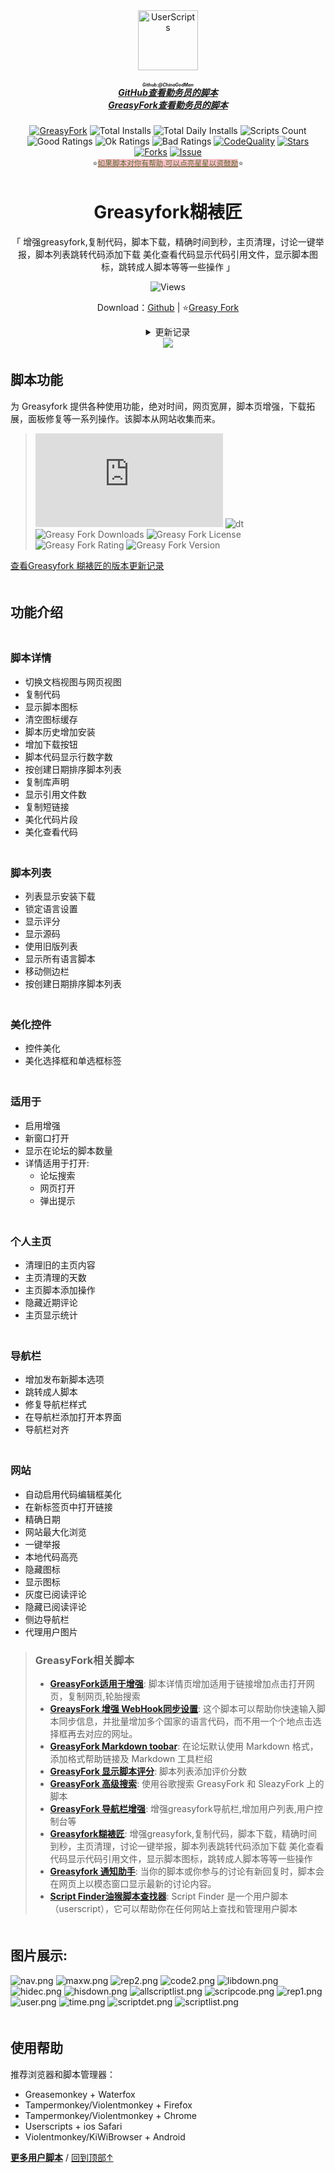 <!--AUTO_SHIELDS_PLEASE_DONT_DELETE_IT-->
<center><div align="center"><a href="https://github.com/ChinaGodMan" target="_blank">
    <img height="96px" width="96px" src="https://avatars.githubusercontent.com/u/96548841?v=4" alt="UserScripts"></a>
<h5><a href="https://github.com/ChinaGodMan/UserScripts" target="_blank"><ruby>GitHub查看勤务员的脚本<rt>Github:@ChinaGodMan</rt></ruby></a><br><a href="https://greasyfork.org/zh-CN/scripts?by=1169082&sort=created" target="_blank">GreasyFork查看勤务员的脚本</a></h5>
<a href="https://greasyfork.org/users/1169082-%E4%BA%BA%E6%B0%91%E7%9A%84%E5%8B%A4%E5%8A%A1%E5%91%98?per_page=200" target="_blank"><img src="https://img.shields.io/static/v1?label=%20&message=GreasyFork&logo=greasyfork&logoColor=white&labelColor=%23670000&color=%23670000&style=for-the-badge" alt="GreasyFork"></a>
<img src="https://img.shields.io/badge/dynamic/json?&label=%E6%89%80%E6%9C%89%E8%84%9A%E6%9C%AC%E6%80%BB%E5%AE%89%E8%A3%85%E6%95%B0&query=$.totalInstalls&logo=greasyfork&logoColor=white&labelColor=%23670000&color=blue&style=for-the-badge&url=https://github.com/ChinaGodMan/UserScriptsHistory/raw/main/total_installs.json" alt="Total Installs">
<img src="https://img.shields.io/badge/dynamic/json?&label=%E4%BB%8A%E6%97%A5%E6%89%80%E6%9C%89%E8%84%9A%E6%9C%AC%E5%AE%89%E8%A3%85%E6%95%B0&query=$.totalDailyInstalls&logo=greasyfork&logoColor=white&labelColor=%23670000&color=blue&style=for-the-badge&url=https://github.com/ChinaGodMan/UserScriptsHistory/raw/main/total_installs.json" alt="Total Daily Installs">
<img src="https://img.shields.io/badge/dynamic/json?&label=%E8%84%9A%E6%9C%AC%E6%95%B0%E9%87%8F&query=$.numScripts&logo=greasyfork&logoColor=white&labelColor=%23670000&color=blue&style=for-the-badge&url=https://github.com/ChinaGodMan/UserScriptsHistory/raw/main/total_installs.json" alt="Scripts Count"><br>
<img src="https://img.shields.io/badge/dynamic/json?&label=%E6%89%80%E6%9C%89%E5%A5%BD%E8%AF%84&query=$.totalGoodRatings&logo=greasyfork&logoColor=white&labelColor=%23670000&color=4CAF50&style=for-the-badge&url=https://github.com/ChinaGodMan/UserScriptsHistory/raw/main/total_installs.json" alt="Good Ratings">
<img src="https://img.shields.io/badge/dynamic/json?&label=%E6%89%80%E6%9C%89%E4%B8%80%E8%88%AC&query=$.totalOkRatings&logo=greasyfork&logoColor=white&labelColor=%23670000&color=FF9800&style=for-the-badge&url=https://github.com/ChinaGodMan/UserScriptsHistory/raw/main/total_installs.json" alt="Ok Ratings">
<img src="https://img.shields.io/badge/dynamic/json?label=%E6%89%80%E6%9C%89%E5%B7%AE%E8%AF%84&query=$.totalBadRatings&logo=greasyfork&logoColor=white&labelColor=%23670000&color=F44336&style=for-the-badge&url=https://github.com/ChinaGodMan/UserScriptsHistory/raw/main/total_installs.json" alt="Bad Ratings">
<a href="https://www.codefactor.io/repository/github/ChinaGodMan/UserScripts" target="_blank"><img src="https://img.shields.io/codefactor/grade/github/chinagodman/UserScripts?label=%E4%BB%A3%E7%A0%81%E8%B4%A8%E9%87%8F&logo=codefactor&logoColor=white&labelColor=464646&color=b5fc7b&style=for-the-badge" alt="CodeQuality"></a>
<a href="https://github.com/ChinaGodMan/UserScripts" target="_blank"><img src="https://img.shields.io/github/stars/ChinaGodMan/UserScripts?label=%E6%98%9F%E6%A0%87&logo=github&logoColor=white&labelColor=black&color=FF69B4&style=for-the-badge" alt="Stars"></a>
<a href="https://github.com/ChinaGodMan/UserScripts" target="_blank"><img src="https://img.shields.io/github/forks/ChinaGodMan/UserScripts?label=%E5%A4%8D%E5%88%BB&logo=github&logoColor=white&labelColor=black&color=grey&style=for-the-badge" alt="Forks"></a>
<a href="https://github.com/ChinaGodMan/UserScripts/issues" target="_blank"><img src="https://img.shields.io/github/issues/ChinaGodMan/UserScripts?label=%E9%97%AE%E9%A2%98&logo=github&logoColor=white&labelColor=black&style=for-the-badge" alt="Issue"></a>
<center><div align="center"><sub>⭐<a href="https://github.com/ChinaGodMan/UserScripts" target="_blank" style="color: #556B2F; background-color: pink;">如果脚本对你有帮助,可以点亮星星以资鼓励</a>⭐</sub></div></center>
</div></center>
<img height=6px width="100%" src="https://media.chatgptautorefresh.com/images/separators/gradient-aqua.png?latest">
<!--AUTO_SHIELDS_PLEASE_DONT_DELETE_IT-END-->
<center><div align="center">
    <h1>Greasyfork糊裱匠</h1>
    <p>「 增强greasyfork,复制代码，脚本下载，精确时间到秒，主页清理，讨论一键举报，脚本列表跳转代码添加下载 美化查看代码显示代码引用文件，显示脚本图标，跳转成人脚本等等一些操作 」</p>
    <img src="https://views.whatilearened.today/views/github/497346/hmjz100.svg" alt="Views">
    <p>Download：<a href="https://github.com/ChinaGodMan/UserScripts/tree/main/Script details/greasyfork-utility-toolkit">Github</a> | ⭐<a
            href="https://greasyfork.org/zh-CN/scripts/497346">Greasy
            Fork</a></p><details><summary>更新记录</summary><h1><strong>🛠️ Greasyfork糊裱匠 更新日志</strong></h1>
<h3><strong>📅 2024/8/29 02:37 - Ver 2.2.0.70</strong></h3>
<p><strong>新增</strong>: • 脚本详情页，所有脚本列表添加 <code>脚本评分</code>。</p>
<hr />
<h3><strong>📅 2024/8/27 13:37 - Ver 2.2.0.65</strong></h3>
<p><strong>修复</strong>: • 修复兼容性问题。</p>
<hr />
<h3><strong>📅 2024/8/26 08:32 - Ver 2.2.0.62</strong></h3>
<p><strong>新增</strong>: • 在脚本列表顶部添加下载按钮，点击下载所有脚本。</p>
<hr />
<h3><strong>📅 2024/8/24 03:23 - Ver 2.2.0.59</strong></h3>
<p><strong>优化</strong>: • 优化脚本列表图标显示位置。</p>
<hr />
<h3><strong>📅 2024/8/23 06:12 - Ver 2.2.0.57</strong></h3>
<p><strong>优化</strong>: • 优化设置界面代码。</p>
<hr />
<h3><strong>📅 2024/8/20 02:20 - Ver 2.2.0.53</strong></h3>
<p><strong>修复</strong>: • 修正脚本设置界面在移动设备上显示错乱问题。</p>
<hr />
<h3><strong>📅 2024/8/14 17:43 - Ver 2.2.0.47</strong></h3>
<p><strong>新增</strong>: • 增加越南语言包，感谢网友 <a href="https://greasyfork.org/zh-CN/scripts/497346/discussions/255571">RenjiYuusei</a> 翻译。</p>
<hr />
<h3><strong>📅 2024/8/13 04:43 - Ver 2.2.0.44</strong></h3>
<p><strong>新增</strong>: • 增加 WebHook 页快捷跳转脚本管理。</p>
<hr />
<h3><strong>📅 2024/8/4 22:09 - Ver 2.2.0.35</strong></h3>
<p><strong>修复</strong>: • 修复监听规则变化导致动态监听失败。<br />
<strong>新增</strong>: • 监听规则增加：<code>user-script-list-section browse-script-list</code>。</p>
<hr />
<h3><strong>📅 2024/7/20 - Ver 2.2.0.14</strong></h3>
<p><strong>优化</strong>: • 复制 <a href="https://greasyfork.org/zh-CN/scripts/475722">GreasyFork 优化</a> 中的新 CSS。</p>
<hr />
<h3><strong>📅 2024/7/17 - Ver 2.2.0.9</strong></h3>
<p><strong>新增</strong>:<br />
• 增加 <a href="https://greasyfork.org/zh-CN/scripts/475722">GreasyFork 优化</a> 中的脚本双列显示。<br />
• 增加 <a href="https://greasyfork.org/zh-CN/scripts/475722">GreasyFork 优化</a> 中的美化导航栏。<br />
• 增加固定网站侧边操作栏。</p>
<hr />
<h3><strong>📅 2024/7/15 - Ver 2.2.0.8</strong></h3>
<p><strong>新增</strong>: • 完全的繁体语言支持。</p>
<hr />
<h3><strong>📅 2024/7/15 - Ver 2.2.0.7</strong></h3>
<p><strong>新增</strong>:<br />
• 增加侧边导航栏开关。<br />
• 增加图片代理（开启时不兼容 <a href="https://greasyfork.org/zh-CN/scripts/475722">GreasyFork 优化</a> 中的图片浏览）。<br />
<strong>修复</strong>:<br />
• 修复在移动设备上浏览图片超出浏览器外的问题。<br />
• 修改在编辑代码时自动勾选美化。</p>
<hr />
<h3><strong>📅 2024/7/14 - Ver 2.2.0.6</strong></h3>
<p><strong>新增</strong>:<br />
• 添加导航栏展开 "更多"。<br />
• 增加 <a href="https://greasyfork.org/zh-CN/scripts/467078">Greasy Fork 增强</a> 中的侧边导航栏。<br />
<strong>优化</strong>: • 完善对多语言的支持。</p>
<hr />
<h3><strong>📅 2024/7/13 - Ver 2.2.0.5</strong></h3>
<p><strong>新增</strong>: • 增加自动登录 <a href="https://greasyfork.org/zh-CN/scripts/475722">GreasyFork 优化</a>。<br />
<strong>修复</strong>: • 修复显示列表上的脚本安装状态。<br />
<strong>优化</strong>: • 完善对多语言的支持。</p>
<hr /></details> 
    <img src="https://raw.gitmirror.com/ChinaGodMan/UserScriptsHistory/main/stats/497346.png">
</div></center>

<img height=6px width="100%" src="https://media.chatgptautorefresh.com/images/separators/gradient-aqua.png?latest">

## 脚本功能

为 Greasyfork 提供各种使用功能，绝对时间，网页宽屏，脚本页增强，下载拓展，面板修复等一系列操作。该脚本从网站收集而来。
>![size](https://img.shields.io/github/size/ChinaGodMan/UserScripts/Greasyfork%20Utility%20Toolkit.user.js?color=%23990000)
![dt](https://img.shields.io/greasyfork/dt/497346?color=%23990000&label=Installs)
![Greasy Fork Downloads](https://img.shields.io/greasyfork/dd/497346?color=%23990000)
![Greasy Fork License](https://img.shields.io/greasyfork/l/497346?color=%23990000)
![Greasy Fork Rating](https://img.shields.io/greasyfork/rating-count/497346?color=%23990000)
![Greasy Fork Version](https://img.shields.io/greasyfork/v/497346?color=%23990000)

  <p><a href="#:~:text=更新信息">查看Greasyfork 糊裱匠的版本更新记录</a></p>
<img height=6px width="100%" src="https://media.chatgptautorefresh.com/images/separators/gradient-aqua.png?latest">

## 功能介绍
<img height=6px width="100%" src="https://media.chatgptautorefresh.com/images/separators/gradient-aqua.png?latest">

### 脚本详情

- 切换文档视图与网页视图
- 复制代码
- 显示脚本图标
- 清空图标缓存
- 脚本历史增加安装
- 增加下载按钮
- 脚本代码显示行数字数
- 按创建日期排序脚本列表
- 复制库声明
- 显示引用文件数
- 复制短链接
- 美化代码片段
- 美化查看代码

<img height=6px width="100%" src="https://media.chatgptautorefresh.com/images/separators/gradient-aqua.png?latest">

### 脚本列表

- 列表显示安装下载
- 锁定语言设置
- 显示评分
- 显示源码
- 使用旧版列表
- 显示所有语言脚本
- 移动侧边栏
- 按创建日期排序脚本列表

<img height=6px width="100%" src="https://media.chatgptautorefresh.com/images/separators/gradient-aqua.png?latest">

### 美化控件

- 控件美化
- 美化选择框和单选框标签

<img height=6px width="100%" src="https://media.chatgptautorefresh.com/images/separators/gradient-aqua.png?latest">

### 适用于

- 启用增强
- 新窗口打开
- 显示在论坛的脚本数量
- 详情适用于打开:
  - 论坛搜索
  - 网页打开
  - 弹出提示

<img height=6px width="100%" src="https://media.chatgptautorefresh.com/images/separators/gradient-aqua.png?latest">

### 个人主页

- 清理旧的主页内容
- 主页清理的天数
- 主页脚本添加操作
- 隐藏近期评论
- 主页显示统计

<img height=6px width="100%" src="https://media.chatgptautorefresh.com/images/separators/gradient-aqua.png?latest">

### 导航栏

- 增加发布新脚本选项
- 跳转成人脚本
- 修复导航栏样式
- 在导航栏添加打开本界面
- 导航栏对齐

<img height=6px width="100%" src="https://media.chatgptautorefresh.com/images/separators/gradient-aqua.png?latest">

### 网站

- 自动启用代码编辑框美化
- 在新标签页中打开链接
- 精确日期
- 网站最大化浏览
- 一键举报
- 本地代码高亮
- 隐藏图标
- 显示图标
- 灰度已阅读评论
- 隐藏已阅读评论
- 侧边导航栏
- 代理用户图片


<!--AUTO_ABOUT_PLEASE_DONT_DELETE_IT-->
> ### GreasyFork相关脚本
> - [**GreasyFork适用于增强**](https://greasyfork.org/scripts/497317): 脚本详情页增加适用于链接增加点击打开网页，复制网页,轮胎搜索
> - [**GreaysFork 增强 WebHook同步设置**](https://greasyfork.org/scripts/506717): 这个脚本可以帮助你快速输入脚本同步信息，并批量增加多个国家的语言代码，而不用一个个地点击选择框再去对应的网址。
> - [**GreasyFork Markdown toobar**](https://greasyfork.org/scripts/505164): 在论坛默认使用 Markdown 格式，添加格式帮助链接及 Markdown 工具栏绍
> - [**GreasyFork 显示脚本评分**](https://greasyfork.org/scripts/501119): 脚本列表添加评价分数
> - [**GreasyFork 高级搜索**](https://greasyfork.org/scripts/505215): 使用谷歌搜索 GreasyFork 和 SleazyFork 上的脚本 
> - [**GreasyFork 导航栏增强**](https://greasyfork.org/scripts/501880): 增强greasyfork导航栏,增加用户列表,用户控制台等
> - [**Greasyfork糊裱匠**](https://greasyfork.org/scripts/497346): 增强greasyfork,复制代码，脚本下载，精确时间到秒，主页清理，讨论一键举报，脚本列表跳转代码添加下载 美化查看代码显示代码引用文件，显示脚本图标，跳转成人脚本等等一些操作
> - [**Greasyfork 通知助手**](https://greasyfork.org/scripts/506345): 当你的脚本或你参与的讨论有新回复时，脚本会在网页上以模态窗口显示最新的讨论内容。
> - [**Script Finder油猴脚本查找器**](https://greasyfork.org/scripts/498904): Script Finder 是一个用户脚本（userscript），它可以帮助你在任何网站上查找和管理用户脚本

<!--AUTO_ABOUT_PLEASE_DONT_DELETE_IT-END-->

<img height=6px width="100%" src="https://media.chatgptautorefresh.com/images/separators/gradient-aqua.png?latest">

## 图片展示:

![nav.png](https://s2.loli.net/2024/08/05/ePCZp6TINsnLyht.png)
![maxw.png](https://s2.loli.net/2024/08/05/NuKCdETWZ8epkVO.png)
![rep2.png](https://s2.loli.net/2024/08/05/oBN6yVteI5phWDa.png)
![code2.png](https://s2.loli.net/2024/08/05/7K5uIdoYv3l8LkR.png)
![libdown.png](https://s2.loli.net/2024/08/05/XNcaLeiAxbzvhZu.png)
![hidec.png](https://s2.loli.net/2024/08/05/dPgULVlHmuIiqDC.png)
![hisdown.png](https://s2.loli.net/2024/08/05/kuNwm3VWlhce7sH.png)
![allscriptlist.png](https://s2.loli.net/2024/08/05/Oq9DGAm7FzjpSg6.png)
![scripcode.png](https://s2.loli.net/2024/08/05/g7FXurVS2ynjvab.png)
![rep1.png](https://s2.loli.net/2024/08/05/IbWEv1nFUuXfs4e.png)
![user.png](https://s2.loli.net/2024/08/05/felk9jJKWDMLI54.png)
![time.png](https://s2.loli.net/2024/08/05/9ZTCra3btwQRzqj.png)
![scriptdet.png](https://s2.loli.net/2024/08/05/9pMfdUi2qHDREek.png)
![scriptlist.png](https://s2.loli.net/2024/08/05/3xrMsHPSDtTf8hu.png)

<!--AUTO_HELP_PLEASE_DONT_DELETE_IT-->

<img height=6px width="100%" src="https://media.chatgptautorefresh.com/images/separators/gradient-aqua.png?latest">

## 使用帮助

 推荐浏览器和脚本管理器：
*   Greasemonkey + Waterfox
*   Tampermonkey/Violentmonkey + Firefox
*   Tampermonkey/Violentmonkey + Chrome
*   Userscripts + ios Safari
*   Violentmonkey/KiWiBrowser + Android
  
<p><a href="https://github.com/ChinaGodMan/UserScripts"><strong>更多用户脚本</strong></a> /
<a href="#top">回到顶部↑</a></p>

<!--AUTO_HELP_PLEASE_DONT_DELETE_IT-END-->
